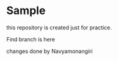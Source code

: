 # Sample
this repository is created just for practice.

Find branch is here  

changes done by Navyamonangiri

 

